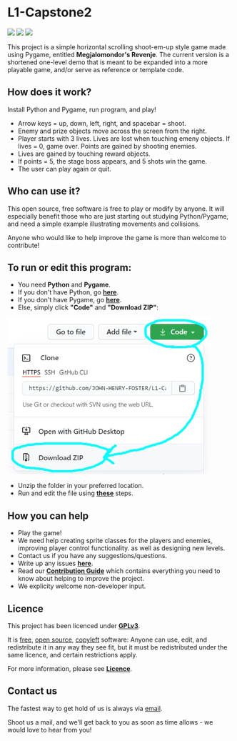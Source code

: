 # L1-Capstone2

[![](https://img.shields.io/badge/Version-1.0-blue.svg)](https://github.com/JOHN-HENRY-FOSTER/L1-Capstone1)  [![](https://img.shields.io/badge/License-GPLv3-brightgreen.svg)](https://www.gnu.org/licenses/gpl-3.0)  [![](https://img.shields.io/badge/Code%20of%20Conduct-Contributor%20Covenant-yellow.svg?style=flat-square)](http://contributor-covenant.org/version/1/4/)

This project is a simple horizontal scrolling shoot-em-up style game made using Pygame, entitled **Megjalomondor's Revenje**. The current version is a shortened one-level demo that is meant to be expanded into a more playable game, and/or serve as reference or template code. 

## How does it work?

Install Python and Pygame, run program, and play! 
* Arrow keys = up, down, left, right, and spacebar = shoot. 
* Enemy and prize objects move across the screen from the right.
* Player starts with 3 lives. Lives are lost when touching emeny objects. If lives = 0, game over. Points are gained by shooting enemies. 
* Lives are gained by touching reward objects. 
* If points = 5, the stage boss appears, and 5 shots win the game. 
* The user can play again or quit.

## Who can use it? 

This open source, free software is free to play or modify by anyone. It will especially benefit those who are just starting out studying Python/Pygame, and need a simple example illustrating movements and collisions.

Anyone  who would like to help improve the game is more than welcome to contribute!

## To run or edit this program:

* You need **Python** and **Pygame**.
* If you don't have Python, go [**here**](PYTHONINSTALL.md#installing-and-running-python-and-pygame).
* If you don't have  Pygame, go [**here**](PYTHONINSTALL.md#how-to-install-pygame).
* Else, simply click **"Code"** and **"Download ZIP"**: 

![](Github-images/0.jpg)

* Unzip the folder in your preferred location.
* Run and edit the file using [**these**](PYTHONINSTALL.md#how-to-run-a-program-via-idle) steps.

## How you can help

* Play the game!
* We need help creating sprite classes for the players and enemies, improving player control functionality. as well as designing new levels.
* Contact us if you have any suggestions/questions.
* Write up any issues [**here**](https://github.com/JOHN-HENRY-FOSTER/L1-Capstone2/issues).
* Read our [**Contribution Guide**](CONTRIBUTING.md#contributing) which contains everything you need to know about helping to improve the project. 
* We explicity welcome non-developer input.

## Licence

This project has been licenced under [**GPLv3**](https://www.gnu.org/licenses/gpl-3.0.html).  

It is [free](https://www.gnu.org/philosophy/free-sw.html), [open source](https://opensource.org/osd), [copyleft](https://www.gnu.org/licenses/copyleft.en.html) software: 
Anyone can use, edit, and redistribute it in any way they see fit, but it must be redistributed under the same licence, and certain restrictions apply.

For more information, please see [**Licence**](LICENCE.md#licence).

## Contact us

The fastest way to get hold of us is always via [email](mailto:anoxicdrollie@gmail.com).

Shoot us a mail, and we'll get back to you as soon as time allows - we would love to hear from you!

